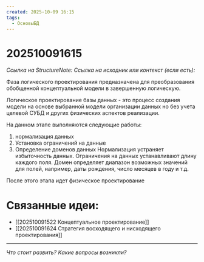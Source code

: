 ```yaml
---
created: 2025-10-09 16:15
tags:
  - ОсновыБД
---
```

# 202510091615
*Ссылка на StructureNote:*
*Ссылка на исходник или контекст (если есть):* 

Фаза логического проектирования предназначена для преобразования обобщенной концептуальной модели в завершенную логическую.

Логическое проектирование базы данных - это процесс создания модели на основе выбранной модели организации данных но без учета целевой СУБД и других физических аспектов реализации.

На данном этапе выполняются следующие работы:
1) нормализация данных
2) Установка ограничений на данные
3) Определение доменов данных
Нормализация устраняет избыточность данных. Ограничения на данных устанавливают длину каждого поля. Домен определяет диапазон возможных значений для полей, например, даты рождения, число месяцев в году и т.д.

После этого этапа идет физическое проектирование

# Связанные идеи:
* [[202510091522 Концептуальное проектирование]]
* [[202510091624 Стратегия восходящего и нисходящего проектирования]]
---

*Что стоит развить? Какие вопросы возникли?*